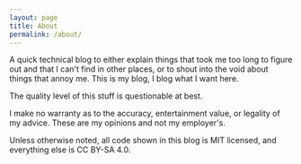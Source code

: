 ```yaml
---
layout: page
title: About
permalink: /about/
---
```


A quick technical blog to either explain things that took me too long to figure 
out and that I can't find in other places, or to shout into the void about 
things that annoy me. This is my blog, I blog what I want here.

The quality level of this stuff is questionable at best. 

I make no warranty as to the accuracy, entertainment value, or legality of my 
advice. These are my opinions and not my employer's.

Unless otherwise noted, all code shown in this blog is MIT licensed, and 
everything else is CC BY-SA 4.0.